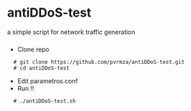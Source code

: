 # antiDDoS-test
a simple script for network traffic generation 


### 
- Clone repo
```
  # git clone https://github.com/pvrmza/antiDDoS-test.git
  # cd antiDDoS-test
```
- Edit parametros.conf
- Run !! 
```
  # ./antiDDoS-test.sh
```

